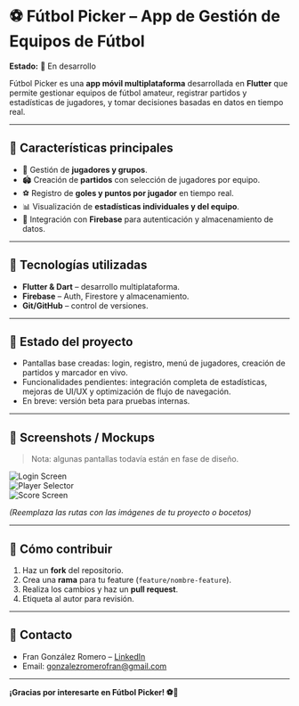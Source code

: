# ⚽ Fútbol Picker – App de Gestión de Equipos de Fútbol

**Estado:** 🚧 En desarrollo

Fútbol Picker es una **app móvil multiplataforma** desarrollada en **Flutter** que permite gestionar equipos de fútbol amateur, registrar partidos y estadísticas de jugadores, y tomar decisiones basadas en datos en tiempo real.

---

## 🔹 Características principales
- 👥 Gestión de **jugadores y grupos**.  
- 🏟️ Creación de **partidos** con selección de jugadores por equipo.  
- ⚽ Registro de **goles y puntos por jugador** en tiempo real.  
- 📊 Visualización de **estadísticas individuales y del equipo**.  
- 🔐 Integración con **Firebase** para autenticación y almacenamiento de datos.  

---

## 🔹 Tecnologías utilizadas
- **Flutter & Dart** – desarrollo multiplataforma.  
- **Firebase** – Auth, Firestore y almacenamiento.    
- **Git/GitHub** – control de versiones.  
 

---

## 🔹 Estado del proyecto
- Pantallas base creadas: login, registro, menú de jugadores, creación de partidos y marcador en vivo.  
- Funcionalidades pendientes: integración completa de estadísticas, mejoras de UI/UX y optimización de flujo de navegación.  
- En breve: versión beta para pruebas internas.  

---

## 🔹 Screenshots / Mockups
> Nota: algunas pantallas todavía están en fase de diseño.

![Login Screen](ruta_a_tu_screenshot_login.png)  
![Player Selector](ruta_a_tu_screenshot_player_selector.png)  
![Score Screen](ruta_a_tu_screenshot_score.png)  

*(Reemplaza las rutas con las imágenes de tu proyecto o bocetos)*

---

## 🔹 Cómo contribuir
1. Haz un **fork** del repositorio.  
2. Crea una **rama** para tu feature (`feature/nombre-feature`).  
3. Realiza los cambios y haz un **pull request**.  
4. Etiqueta al autor para revisión.

---

## 🔹 Contacto
- Fran González Romero – [LinkedIn](www.linkedin.com/in/frangonzalezromero)  
- Email: gonzalezromerofran@gmail.com  

---

**¡Gracias por interesarte en Fútbol Picker! ⚽🚀**

